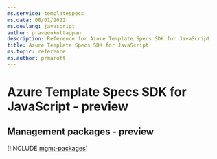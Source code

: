 ```yaml
---
ms.service: templatespecs
ms.data: 08/01/2022
ms.devlang: javascript
author: praveenkuttappan
description: Reference for Azure Template Specs SDK for JavaScript
title: Azure Template Specs SDK for JavaScript
ms.topic: reference
ms.author: prmarott
---
```

# Azure Template Specs SDK for JavaScript - preview

## Management packages - preview
[!INCLUDE [mgmt-packages](template-specs-mgmt-index.md)]